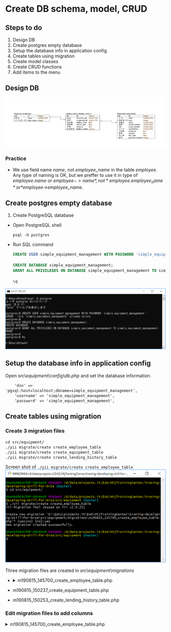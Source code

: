 # Create DB schema, model, CRUD

## Steps to do
1. Design DB
2. Create postgres empty database
3. Setup the database info in application config
4. Create tables using migration
5. Create model classes
6. Create CRUD functions
7. Add items to the menu

## Design DB

  ![ERD](./images/ERD.png)

### Practice

* We use field name *name*, not *employee_name* in the table *employee*.
  Any type of naming is OK, but we preffer to use it in type of *employee.name* or *$employee->name*, not *employee.employee_name* or *$employee->employee_name*.

## Create postgres empty database

1. Create PostgreSQL database
  * Open PostgreSQL shell
    ```shell
    psql -U postgres
    ```
  * Run SQL command
    ```SQL
    CREATE USER simple_equipment_management WITH PASSWORD 'simple_equipment_management';
    
    CREATE DATABASE simple_equipment_management;
    GRANT ALL PRIVILEGES ON DATABASE simple_equipment_management TO simple_equipment_management;
    
    \q
    ```
  ![create database](./images/createDb.png)

## Setup the database info in application config

Open *src\equipment\config\db.php* and set the database information.
```
    'dsn' => 'pgsql:host=localhost;dbname=simple_equipment_management',
    'username' => 'simple_equipment_management',
    'password' => 'simple_equipment_management',
```

## Create tables using migration

### Create 3 migration files

```
cd src/equipment/
./yii migrate/create create_employee_table
./yii migrate/create create_equipment_table
./yii migrate/create create_lending_history_table
```

Screen shot of `./yii migrate/create create_employee_table`
![create_employee_table](./images/createEmployeeTable.png)

Three migration files are created in *src\equipment\migrations*
* <details><summary>m190815_145700_create_employee_table.php</summary>
  ```php
  <?php

  use yii\db\Migration;

  /**
   * Handles the creation of table `{{%employee}}`.
   */
  class m190815_145700_create_employee_table extends Migration
  {
      /**
       * {@inheritdoc}
       */
      public function safeUp()
      {
          $this->createTable('{{%employee}}', [
              'id' => $this->primaryKey(),
          ]);
      }

      /**
       * {@inheritdoc}
       */
      public function safeDown()
      {
          $this->dropTable('{{%employee}}');
      }
  }
  ```
  <details>
* m190815_150237_create_equipment_table.php
* m190815_150253_create_lending_history_table.php

### Edit migration files to add columns

<details>
<summary>m190815_145700_create_employee_table.php</summary>
```php
class m190815_145700_create_employee_table extends Migration
{
    /**
     * {@inheritdoc}
     */
    public function safeUp()
    {
        $this->createTable('{{%employee}}', [
            'id' => $this->primaryKey(),
            'name' => $this->string(),
            'data_status' => $this->integer(),
        ]);
    }

    /**
     * {@inheritdoc}
     */
    public function safeDown()
    {
        $this->dropTable('{{%employee}}');
    }
}
```
</details>

```php
class m190815_150237_create_equipment_table extends Migration
{
    /**
     * {@inheritdoc}
     */
    public function safeUp()
    {
        $this->createTable('{{%equipment}}', [
            'id' => $this->primaryKey(),
            'code' => $this->string(),
            'type' => $this->integer(),
            'name' => $this->string(),
            'model_number' => $this->string(),
            'serial_number' => $this->string(),
            'specification' => $this->string(),
            'accessory' => $this->text(),
            'remarks' => $this->text(),
            'buy_date' => $this->date(),
            'payment_amount' => $this->integer(),
        ]);
    }
}
```

```php
class m190815_150253_create_lending_history_table extends Migration
{
    protected $table = '{{%lending_history}}';

    /**
     * {@inheritdoc}
     */
    public function safeUp()
    {
        $this->createTable($this->table, [
            'id' => $this->primaryKey(),
            'employee_id' => $this->integer(),
            'equipment_id' => $this->integer(),
            'lending_date' => $this->date(),
            'return_date' => $this->date(),
            'remarks' => $this->text(),
            'lending_status' => $this->integer(),
        ]);
        $this->addForeignKey('lending_history-employee_id-fkey', $this->table, 'employee_id', 'employee', 'id');
        $this->addForeignKey('lending_history-equipment_id-fkey', $this->table, 'equipment_id', 'equipment', 'id');
    }
}
```

### Practice

* For flag field, use *integer* or *tinyint*? (bitwise, conbine searching)
* *id* field and foreign key field (equipment_id for example).
* Data type *string* or *text*
* varchar(32) or varchar(255). Make life simpler. DB data type may larger than system requirement.

### Run migration files

```
./yii migrate/up
```
![migrate up](./images/migrateUp.png)

## Create model classes

* Access to gii
  http://localhost/EAS/HtjTrainingCenter/traning-developing-skill-for-brse/src/equipment/web/?r=gii
  ![gii](./images/gii.png)
* Create three models: *Employee*, *Equipment*, *LendingHistory*
  Input table name, model class name, then click "Generate"
  ![create model Employee](./images/giiModelEmployee.png)

### Practice

* Use diff button.
* I18n option.

## Create CRUD functions

* Create CRUD for two models: *Employee*, *Equipment*
  Input table name, model class name, then click "Generate"
  ![create CRUD Employee](./images/giiCrud.png)

* Don't create CRUD for *LendingHistory* model.

* Update index screen
  ![Employee index](./images/indexScreen.png)
  * delete unecessary column such as id
  * Add filter by dropdown for data_status.

* Update view
  * Str property
  * OptionArr

* Form
  * Select by dropdown or radio list?
  * Input or textarea
  * Date selection

## Add items to the menu

* Add following items into *src\equipment\views\layouts\main.php*
```php
            ['label' => 'Employee', 'url' => ['/employee/index']],
            ['label' => 'Equipment', 'url' => ['/equipment/index']],
```
![Menu items](./images/menuItems.png)

* Explain about path (see redirect() in index, create, update).
```php
  ['view', 'id' => 1]
  ['/employee/view', 'id' => 1]
```

## References

### Source code

[lesson_crud](https://github.com/umbalaconmeogia/traning-developing-skill-for-brse/tree/lesson_crud/src/equipment)

### Another Postgres DB command.

2. Drop database
    ```SQL
    DROP DATABASE IF EXISTS simple_equipment_management;
    ```
3. Dump database
  * On Linux
    ```SQL
    sudo -u postgres pg_dump -Fc "simple_equipment_management" > simple_equipment_management.pg_dump
    ```
  
  * On Windows
    ```SQL
    pg_dump -U postgres -Fc "simple_equipment_management" > simple_equipment_management.pg_dump
    ```

4. Restore from DB dump
  * On Linux
    ```SQL
    ```    
  
  * On Windows
    ```SQL
    pg_restore -U postgres --clean -d simple_equipment_management simple_equipment_management.pg_dump
    ```